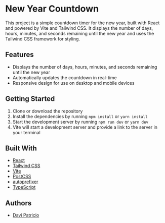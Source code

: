 # New Year Countdown

This project is a simple countdown timer for the new year, built with React and powered by Vite and Tailwind CSS. It displays the number of days, hours, minutes, and seconds remaining until the new year and uses the Tailwind CSS framework for styling.

## Features

- Displays the number of days, hours, minutes, and seconds remaining until the new year
- Automatically updates the countdown in real-time
- Responsive design for use on desktop and mobile devices

## Getting Started

1. Clone or download the repository
2. Install the dependencies by running `npm install` or `yarn install`
3. Start the development server by running `npm run dev` or `yarn dev`
4. Vite will start a development server and provide a link to the server in your terminal

## Built With

- [React](https://reactjs.org/)
- [Tailwind CSS](https://tailwindcss.com/)
- [Vite](https://vitejs.dev/)
- [PostCSS](https://postcss.org/)
- [autoprefixer](https://github.com/postcss/autoprefixer)
- [TypeScript](https://www.typescriptlang.org/)

## Authors

- [Davi Patricio](https://github.com/davipatricio)